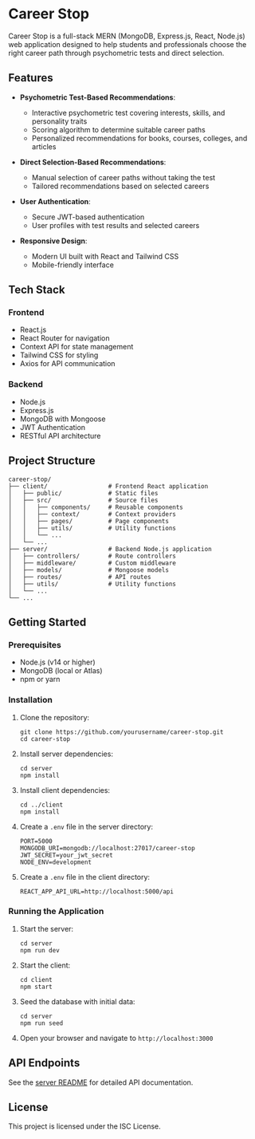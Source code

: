 # Career Stop

Career Stop is a full-stack MERN (MongoDB, Express.js, React, Node.js) web application designed to help students and professionals choose the right career path through psychometric tests and direct selection.

## Features

- **Psychometric Test-Based Recommendations**:

  - Interactive psychometric test covering interests, skills, and personality traits
  - Scoring algorithm to determine suitable career paths
  - Personalized recommendations for books, courses, colleges, and articles

- **Direct Selection-Based Recommendations**:

  - Manual selection of career paths without taking the test
  - Tailored recommendations based on selected careers

- **User Authentication**:

  - Secure JWT-based authentication
  - User profiles with test results and selected careers

- **Responsive Design**:
  - Modern UI built with React and Tailwind CSS
  - Mobile-friendly interface

## Tech Stack

### Frontend

- React.js
- React Router for navigation
- Context API for state management
- Tailwind CSS for styling
- Axios for API communication

### Backend

- Node.js
- Express.js
- MongoDB with Mongoose
- JWT Authentication
- RESTful API architecture

## Project Structure

```
career-stop/
├── client/                 # Frontend React application
│   ├── public/             # Static files
│   ├── src/                # Source files
│   │   ├── components/     # Reusable components
│   │   ├── context/        # Context providers
│   │   ├── pages/          # Page components
│   │   ├── utils/          # Utility functions
│   │   └── ...
│   └── ...
├── server/                 # Backend Node.js application
│   ├── controllers/        # Route controllers
│   ├── middleware/         # Custom middleware
│   ├── models/             # Mongoose models
│   ├── routes/             # API routes
│   ├── utils/              # Utility functions
│   └── ...
└── ...
```

## Getting Started

### Prerequisites

- Node.js (v14 or higher)
- MongoDB (local or Atlas)
- npm or yarn

### Installation

1. Clone the repository:

   ```
   git clone https://github.com/yourusername/career-stop.git
   cd career-stop
   ```

2. Install server dependencies:

   ```
   cd server
   npm install
   ```

3. Install client dependencies:

   ```
   cd ../client
   npm install
   ```

4. Create a `.env` file in the server directory:

   ```
   PORT=5000
   MONGODB_URI=mongodb://localhost:27017/career-stop
   JWT_SECRET=your_jwt_secret
   NODE_ENV=development
   ```

5. Create a `.env` file in the client directory:
   ```
   REACT_APP_API_URL=http://localhost:5000/api
   ```

### Running the Application

1. Start the server:

   ```
   cd server
   npm run dev
   ```

2. Start the client:

   ```
   cd client
   npm start
   ```

3. Seed the database with initial data:

   ```
   cd server
   npm run seed
   ```

4. Open your browser and navigate to `http://localhost:3000`

## API Endpoints

See the [server README](./server/README.md) for detailed API documentation.

## License

This project is licensed under the ISC License.
